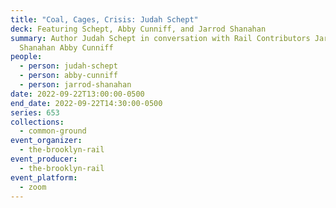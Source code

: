 ```yaml
---
title: "Coal, Cages, Crisis: Judah Schept"
deck: Featuring Schept, Abby Cunniff, and Jarrod Shanahan
summary: Author Judah Schept in conversation with Rail Contributors Jarrod
  Shanahan Abby Cunniff
people:
  - person: judah-schept
  - person: abby-cunniff
  - person: jarrod-shanahan
date: 2022-09-22T13:00:00-0500
end_date: 2022-09-22T14:30:00-0500
series: 653
collections:
  - common-ground
event_organizer:
  - the-brooklyn-rail
event_producer:
  - the-brooklyn-rail
event_platform:
  - zoom
---
```

